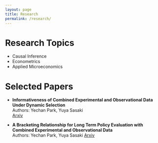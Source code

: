 ```yaml
---
layout: page
title: Research
permalink: /research/
---
```


# Research Topics
- Causal Inference
- Econometrics
- Applied Microeconomics


# Selected Papers

- **Informativeness of Combined Experimental and Observational Data Under Dynamic Selection**  
  Authors: Yechan Park, Yuya Sasaki  
  [Arxiv](https://arxiv.org/pdf/2403.16177)

- **A Bracketing Relationship for Long Term Policy Evaluation with Combined Experimental and Observational Data**  
  Authors: Yechan Park, Yuya Sasaki
  [Arxiv](https://arxiv.org/pdf/2401.12050) 


